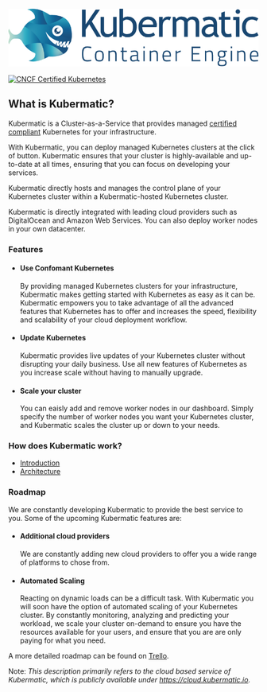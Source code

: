 [![Kubermatic Container Engine](images/kubermatic.png "Kubermatic Container Engine")](https://cloud.kubermatic.io)  

[<img src="https://raw.githubusercontent.com/cncf/artwork/master/kubernetes/certified-kubernetes/versionless/color/certified_kubernetes_color.png" alt="CNCF Certified Kubernetes" height=80px/>](https://www.cncf.io/certification/software-conformance/)
## What is Kubermatic?
Kubermatic is a  Cluster-as-a-Service that provides managed [ certified compliant](https://www.cncf.io/certification/software-conformance/) Kubernetes for your infrastructure.

With Kubermatic, you can deploy managed Kubernetes clusters at the click of button.
Kubermatic ensures that your cluster is highly-available and up-to-date at all times, ensuring that you can focus on developing your services.

Kubermatic directly hosts and manages the control plane of your Kubernetes cluster within a Kubermatic-hosted Kubernetes cluster.

Kubermatic is directly integrated with leading cloud providers such as DigitalOcean and Amazon Web Services. You can also deploy worker nodes in your own datacenter.

### Features
- #### Use Confomant Kubernetes
  By providing managed Kubernetes clusters for your infrastructure, Kubermatic makes getting started with Kubernetes as easy as it can be.
  Kubermatic empowers you to take advantage of all the advanced features that Kubernetes has to offer and increases the speed, flexibility and scalability of your cloud deployment workflow.

- #### Update Kubernetes
  Kubermatic provides live updates of your Kubernetes cluster without disrupting your daily business.
  Use all new features of Kubernetes as you increase scale without having to manually upgrade.

- #### Scale your cluster
  You can eaisly add and remove worker nodes in our dashboard.
  Simply specify the number of worker nodes you want your Kubernetes cluster, and Kubermatic scales the cluster up or down to your needs.

### How does Kubermatic work?

- [Introduction](intro.md)
- [Architecture](architecture.md)

### Roadmap
We are constantly developing Kubermatic to provide the best service to you. Some of the upcoming Kubermatic features are:

- #### Additional cloud providers
  We are constantly adding new cloud providers to offer you a wide range of platforms to chose from.  

- #### Automated Scaling
  Reacting on dynamic loads can be a difficult task.  With Kubermatic you will soon have the option of automated scaling of your Kubernetes cluster.
  By constantly monitoring, analyzing and predicting your workload, we scale your cluster on-demand to ensure you have the resources available for your users, and ensure that you are are only paying for what you need.

A more detailed roadmap can be found on [Trello](https://trello.com/b/8X7u8SXg/kubermatic-roadmap).


Note: _This description primarily refers to the cloud based service of Kubermatic, which is publicly available under https://cloud.kubermatic.io._
